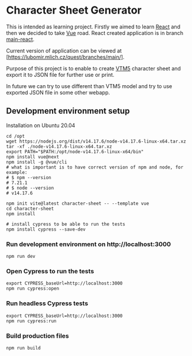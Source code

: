 # Character Sheet Generator

This is intended as learning project. Firstly we aimed to learn [React](https://reactjs.org/) and then we decided to take [Vue](https://vuejs.org/) road. React created application is in branch [main-react](https://github.com/haterzlin/character-sheet/tree/main-react).

Current version of application can be viewed at [https://lubomir.mlich.cz/quest/branches/main/].

Purpose of this project is to enable to create [VTM5](https://whitewolf.fandom.com/wiki/Vampire:_The_Masquerade_5th_Edition) character sheet and export it to JSON file for further use or print.

In future we can try to use different than VTM5 model and try to use exported JSON file in some other webapp.

## Development environment setup

Installation on Ubuntu 20.04

    cd /opt
    wget https://nodejs.org/dist/v14.17.6/node-v14.17.6-linux-x64.tar.xz
    tar -xf ./node-v14.17.6-linux-x64.tar.xz
    export PATH="$PATH:/opt/node-v14.17.6-linux-x64/bin"
    npm install vue@next
    npm install -g @vue/cli
    # what is important is to have correct version of npm and node, for example:
    # $ npm --version
    # 7.21.1
    # $ node --version
    # v14.17.6

    npm init vite@latest character-sheet -- --template vue
    cd character-sheet
    npm install

    # install cypress to be able to run the tests
    npm install cypress --save-dev

### Run development environment on http://localhost:3000

    npm run dev

### Open Cypress to run the tests

    export CYPRESS_baseUrl=http://localhost:3000
    npm run cypress:open

### Run headless Cypress tests

    export CYPRESS_baseUrl=http://localhost:3000
    npm run cypress:run

### Build production files

    npm run build
